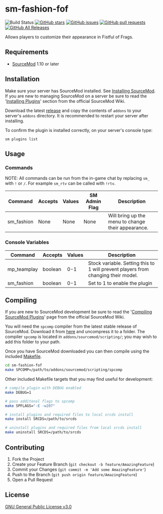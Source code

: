 # sm-fashion-fof

![Build Status](https://github.com/CrimsonTautology/sm-fashion-fof/workflows/Build%20plugins/badge.svg?style=flat-square)
[![GitHub stars](https://img.shields.io/github/stars/CrimsonTautology/sm-fashion-fof?style=flat-square)](https://github.com/CrimsonTautology/sm-fashion-fof/stargazers)
[![GitHub issues](https://img.shields.io/github/issues/CrimsonTautology/sm-fashion-fof.svg?style=flat-square&logo=github&logoColor=white)](https://github.com/CrimsonTautology/sm-fashion-fof/issues)
[![GitHub pull requests](https://img.shields.io/github/issues-pr/CrimsonTautology/sm-fashion-fof.svg?style=flat-square&logo=github&logoColor=white)](https://github.com/CrimsonTautology/sm-fashion-fof/pulls)
[![GitHub All Releases](https://img.shields.io/github/downloads/CrimsonTautology/sm-fashion-fof/total.svg?style=flat-square&logo=github&logoColor=white)](https://github.com/CrimsonTautology/sm-fashion-fof/releases)

Allows players to customize their appearance in Fistful of Frags.


## Requirements
* [SourceMod](https://www.sourcemod.net/) 1.10 or later


## Installation
Make sure your server has SourceMod installed.  See [Installing SourceMod](https://wiki.alliedmods.net/Installing_SourceMod).  If you are new to managing SourceMod on a server be sure to read the '[Installing Plugins](https://wiki.alliedmods.net/Managing_your_sourcemod_installation#Installing_Plugins)' section from the official SourceMod Wiki.

Download the latest [release](https://github.com/CrimsonTautology/sm-fashion-fof/releases/latest) and copy the contents of `addons` to your server's `addons` directory.  It is recommended to restart your server after installing.

To confirm the plugin is installed correctly, on your server's console type:
```
sm plugins list
```

## Usage


### Commands
NOTE: All commands can be run from the in-game chat by replacing `sm_` with `!` or `/`.  For example `sm_rtv` can be called with `!rtv`.

| Command | Accepts | Values | SM Admin Flag | Description |
| --- | --- | --- | --- | --- |
| sm_fashion | None | None | None | Will bring up the menu to change their appearance. |


### Console Variables

| Command | Accepts | Values | Description |
| --- | --- | --- | --- |
| mp_teamplay | boolean | 0-1 | Stock variable.  Setting this to 1  will prevent players from changing their model. |
| sm_fashion | boolean | 0-1 |  Set to 1 to enable the plugin |

## Compiling
If you are new to SourceMod development be sure to read the '[Compiling SourceMod Plugins](https://wiki.alliedmods.net/Compiling_SourceMod_Plugins)' page from the official SourceMod Wiki.

You will need the `spcomp` compiler from the latest stable release of SourceMod.  Download it from [here](https://www.sourcemod.net/downloads.php?branch=stable) and uncompress it to a folder.  The compiler `spcomp` is located in `addons/sourcemod/scripting/`;  you may wish to add this folder to your path.

Once you have SourceMod downloaded you can then compile using the included [Makefile](Makefile).

```sh
cd sm-fashion-fof
make SPCOMP=/path/to/addons/sourcemod/scripting/spcomp
```

Other included Makefile targets that you may find useful for development:

```sh
# compile plugin with DEBUG enabled
make DEBUG=1

# pass additonal flags to spcomp
make SPFLAGS="-E -w207"

# install plugins and required files to local srcds install
make install SRCDS=/path/to/srcds

# uninstall plugins and required files from local srcds install
make uninstall SRCDS=/path/to/srcds
```


## Contributing

1. Fork the Project
2. Create your Feature Branch (`git checkout -b feature/AmazingFeature`)
3. Commit your Changes (`git commit -m 'Add some AmazingFeature'`)
4. Push to the Branch (`git push origin feature/AmazingFeature`)
5. Open a Pull Request


## License
[GNU General Public License v3.0](https://choosealicense.com/licenses/gpl-3.0/)
